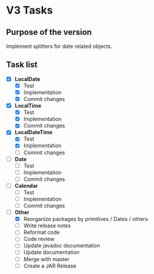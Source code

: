 # V3 Tasks

## Purpose of the version

Implement splitters for date related objects.

## Task list

- [x] **LocalDate**
  - [x] Test
  - [x] Implementation
  - [x] Commit changes

- [x] **LocalTime**
  - [x] Test
  - [x] Implementation
  - [x] Commit changes

- [x] **LocalDateTime**
  - [x] Test
  - [x] Implementation
  - [ ] Commit changes

- [ ] **Date**
  - [ ] Test
  - [ ] Implementation
  - [ ] Commit changes

- [ ] **Calendar**
  - [ ] Test
  - [ ] Implementation
  - [ ] Commit changes

- [ ] **Other**
  - [x] Reorganize packages by primitives / Dates / others
  - [ ] Write release notes
  - [ ] Reformat code
  - [ ] Code review
  - [ ] Update javadoc documentation
  - [ ] Update documentation
  - [ ] Merge with master
  - [ ] Create a JAR Release